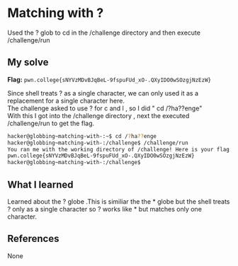 # Matching with ?
Used the ? glob to cd in the /challenge directory and then execute /challenge/run

## My solve
**Flag:** `pwn.college{sNYVzMDvBJqBeL-9fspuFUd_xO-.QXyIDO0wSOzgjNzEzW}`

Since shell treats ? as a single character, we can only used it as a replacement for a single character here. <br>
The challenge asked to use ? for c and l , so I did  " cd /?ha??enge"<br>
With this I got into the /challenge directory , next the executed  /challenge/run to get the flag.

```bash
hacker@globbing~matching-with-:~$ cd /?ha??enge
hacker@globbing~matching-with-:/challenge$ /challenge/run
You ran me with the working directory of /challenge! Here is your flag:
pwn.college{sNYVzMDvBJqBeL-9fspuFUd_xO-.QXyIDO0wSOzgjNzEzW}
hacker@globbing~matching-with-:/challenge$ 
```

## What I learned
Learned about the ?  globe .This is similiar the the * globe but the shell treats ? only as a single character so ? works like * but matches only one character.

## References 
None
